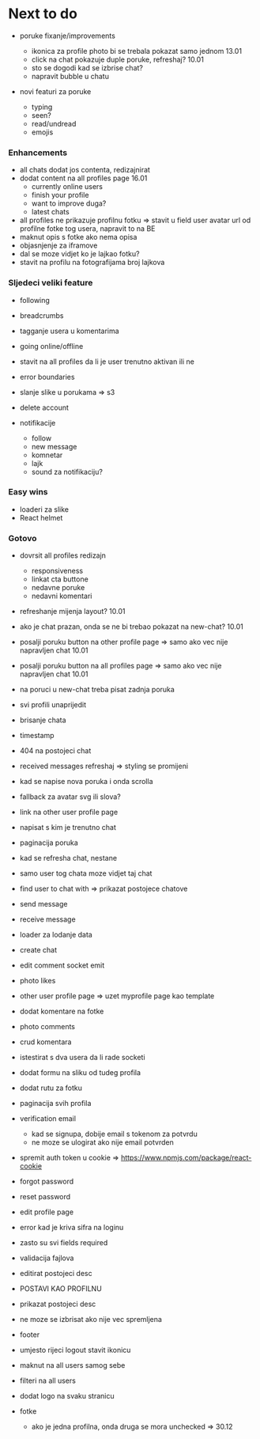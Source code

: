 # Next to do

- poruke fixanje/improvements

  - ikonica za profile photo bi se trebala pokazat samo jednom 13.01
  - click na chat pokazuje duple poruke, refreshaj? 10.01
  - sto se dogodi kad se izbrise chat?
  - napravit bubble u chatu

- novi featuri za poruke
  - typing
  - seen?
  - read/undread
  - emojis

### Enhancements

- all chats dodat jos contenta, redizajnirat
- dodat content na all profiles page 16.01
  - currently online users
  - finish your profile
  - want to improve duga?
  - latest chats
- all profiles ne prikazuje profilnu fotku => stavit u field user avatar url od profilne fotke tog usera, napravit to na BE
- maknut opis s fotke ako nema opisa
- objasnjenje za iframove
- dal se moze vidjet ko je lajkao fotku?
- stavit na profilu na fotografijama broj lajkova

### Sljedeci veliki feature

- following
- breadcrumbs
- tagganje usera u komentarima
- going online/offline
- stavit na all profiles da li je user trenutno aktivan ili ne
- error boundaries
- slanje slike u porukama => s3
- delete account

- notifikacije
  - follow
  - new message
  - komnetar
  - lajk
  - sound za notifikaciju?

### Easy wins

- loaderi za slike
- React helmet

### Gotovo

- dovrsit all profiles redizajn

  - responsiveness
  - linkat cta buttone
  - nedavne poruke
  - nedavni komentari

- refreshanje mijenja layout? 10.01
- ako je chat prazan, onda se ne bi trebao pokazat na new-chat? 10.01
- posalji poruku button na other profile page => samo ako vec nije napravljen chat 10.01
- posalji poruku button na all profiles page => samo ako vec nije napravljen chat 10.01
- na poruci u new-chat treba pisat zadnja poruka
- svi profili unaprijedit
- brisanje chata
- timestamp
- 404 na postojeci chat
- received messages refreshaj => styling se promijeni
- kad se napise nova poruka i onda scrolla
- fallback za avatar svg ili slova?
- link na other user profile page
- napisat s kim je trenutno chat
- paginacija poruka
- kad se refresha chat, nestane
- samo user tog chata moze vidjet taj chat
- find user to chat with => prikazat postojece chatove
- send message
- receive message
- loader za lodanje data
- create chat
- edit comment socket emit
- photo likes
- other user profile page => uzet myprofile page kao template
- dodat komentare na fotke
- photo comments
- crud komentara
- istestirat s dva usera da li rade socketi
- dodat formu na sliku od tudeg profila
- dodat rutu za fotku
- paginacija svih profila
- verification email

  - kad se signupa, dobije email s tokenom za potvrdu
  - ne moze se ulogirat ako nije email potvrden

- spremit auth token u cookie => https://www.npmjs.com/package/react-cookie
- forgot password
- reset password
- edit profile page
- error kad je kriva sifra na loginu
- zasto su svi fields required
- validacija fajlova
- editirat postojeci desc
- POSTAVI KAO PROFILNU
- prikazat postojeci desc
- ne moze se izbrisat ako nije vec spremljena
- footer
- umjesto rijeci logout stavit ikonicu
- maknut na all users samog sebe
- filteri na all users
- dodat logo na svaku stranicu
- fotke
  - ako je jedna profilna, onda druga se mora unchecked => 30.12
